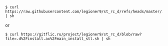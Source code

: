     $ curl https://raw.githubusercontent.com/legioner9/st_rc_d/refs/heads/master/.d/install.ax/main_install_stl.sh | sh

or

    $ curl https://gitflic.ru/project/legioner9/st_rc_d/blob/raw?file=.d%2Finstall.ax%2Fmain_install_stl.sh | sh
    